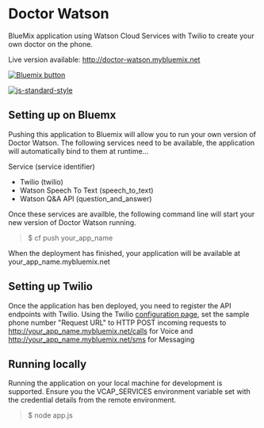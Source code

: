 Doctor Watson
=============

BlueMix application using Watson Cloud Services with Twilio to create your own doctor on the phone.

Live version available: <a href="http://doctor-watson.mybluemix.net">http://doctor-watson.mybluemix.net</a>

<a href="https://bluemix.net/deploy?repository=https://github.com/jthomas/doctor-watson" target="_blank"><img src="http://bluemix.net/deploy/button.png" alt="Bluemix button" />

[![js-standard-style](https://img.shields.io/badge/code%20style-standard-brightgreen.svg?style=flat-square)](https://github.com/feross/standard)

Setting up on Bluemx
--------------------

Pushing this application to Bluemix will allow you to run your own version of Doctor Watson. The following services need to be available, the application will automatically bind to them at runtime... 

Service (service identifier)
* Twilio (twilio)
* Watson Speech To Text (speech_to_text)
* Watson Q&A API (question_and_answer)

Once these services are availble, the following command line will start your new version of Doctor Watson running.

> $ cf push your_app_name

When the deployment has finished, your application will be available at your_app_name.mybluemix.net

Setting up Twilio
--------------------

Once the application has ben deployed, you need to register the API endpoints with Twilio.
Using the Twilio [configuration page](https://www.twilio.com/user/account/phone-numbers/incoming), set the sample 
phone number "Request URL" to HTTP POST incoming requests to http://your_app_name.mybluemix.net/calls for Voice 
and http://your_app_name.mybluemix.net/sms for Messaging

Running locally
--------------------

Running the application on your local machine for development is supported. 
Ensure you the VCAP_SERVICES environment variable set with the credential details from the remote environment. 

> $ node app.js
